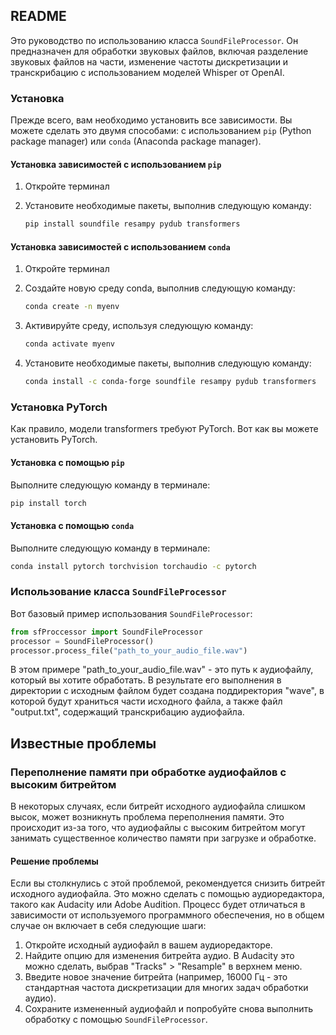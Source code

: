 ## README

Это руководство по использованию класса `SoundFileProcessor`. Он предназначен для обработки звуковых файлов, включая разделение звуковых файлов на части, изменение частоты дискретизации и транскрибацию с использованием моделей Whisper от OpenAI.

### Установка

Прежде всего, вам необходимо установить все зависимости. Вы можете сделать это двумя способами: с использованием `pip` (Python package manager) или `conda` (Anaconda package manager).

#### Установка зависимостей с использованием `pip`

1. Откройте терминал
2. Установите необходимые пакеты, выполнив следующую команду:

    ```bash
    pip install soundfile resampy pydub transformers
    ```

#### Установка зависимостей с использованием `conda`

1. Откройте терминал
2. Создайте новую среду conda, выполнив следующую команду:

    ```bash
    conda create -n myenv
    ```

3. Активируйте среду, используя следующую команду:

    ```bash
    conda activate myenv
    ```

4. Установите необходимые пакеты, выполнив следующую команду:

    ```bash
    conda install -c conda-forge soundfile resampy pydub transformers
    ```

### Установка PyTorch

Как правило, модели transformers требуют PyTorch. Вот как вы можете установить PyTorch.

#### Установка с помощью `pip`

Выполните следующую команду в терминале:

```bash
pip install torch
```

#### Установка с помощью `conda`

Выполните следующую команду в терминале:

```bash
conda install pytorch torchvision torchaudio -c pytorch
```

### Использование класса `SoundFileProcessor`

Вот базовый пример использования `SoundFileProcessor`:

```python
from sfProccessor import SoundFileProcessor
processor = SoundFileProcessor()
processor.process_file("path_to_your_audio_file.wav")
```

В этом примере "path_to_your_audio_file.wav" - это путь к аудиофайлу, который вы хотите обработать. В результате его выполнения в директории с исходным файлом будет создана поддиректория "wave", в которой будут храниться части исходного файла, а также файл "output.txt", содержащий транскрибацию аудиофайла.

## Известные проблемы

### Переполнение памяти при обработке аудиофайлов с высоким битрейтом

В некоторых случаях, если битрейт исходного аудиофайла слишком высок, может возникнуть проблема переполнения памяти. Это происходит из-за того, что аудиофайлы с высоким битрейтом могут занимать существенное количество памяти при загрузке и обработке.

#### Решение проблемы

Если вы столкнулись с этой проблемой, рекомендуется снизить битрейт исходного аудиофайла. Это можно сделать с помощью аудиоредактора, такого как Audacity или Adobe Audition. Процесс будет отличаться в зависимости от используемого программного обеспечения, но в общем случае он включает в себя следующие шаги:

1. Откройте исходный аудиофайл в вашем аудиоредакторе.
2. Найдите опцию для изменения битрейта аудио. В Audacity это можно сделать, выбрав "Tracks" > "Resample" в верхнем меню.
3. Введите новое значение битрейта (например, 16000 Гц - это стандартная частота дискретизации для многих задач обработки аудио).
4. Сохраните измененный аудиофайл и попробуйте снова выполнить обработку с помощью `SoundFileProcessor`.